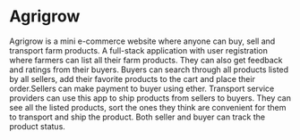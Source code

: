 # Agrigrow

Agrigrow is a mini e-commerce website where anyone can buy, sell and transport farm products.
A full-stack application with user registration where farmers can list all their farm products. They can also get feedback and ratings from their buyers. Buyers can search through all products listed by all sellers, add their favorite products to the cart and place their order.Sellers can make payment to buyer using ether. Transport service providers can use this app to ship products from sellers to buyers. They can see all the listed products, sort the ones they think are convenient for them to transport and ship the product. Both seller and buyer can track the product status.
